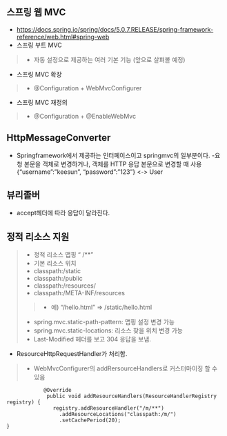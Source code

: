 ## 스프링 웹 MVC
- https://docs.spring.io/spring/docs/5.0.7.RELEASE/spring-framework-reference/web.html#spring-web
- 스프링 부트 MVC
> - 자동 설정으로 제공하는 여러 기본 기능 (앞으로 살펴볼 예정)
- 스프링 MVC 확장
> - @Configuration + WebMvcConfigurer
- 스프링 MVC 재정의
> - @Configuration + @EnableWebMvc
## HttpMessageConverter
- Springframework에서 제공하는 인터페이스이고 springmvc의 일부분이다.
-요청 본문을 객체로 변경하거나, 객체를 HTTP 응답 본문으로 변경할 때 사용 {“username”:”keesun”, “password”:”123”} <-> User
## 뷰리졸버
- accept헤더에 따라 응답이 달라진다. 
## 정적 리소스 지원
> - 정적 리소스 맵핑 “ /**”
> - 기본 리소스 위치
> - classpath:/static
> - classpath:/public
> - classpath:/resources/
> - classpath:/META-INF/resources
> > - 예) “/hello.html” => /static/hello.html
> - spring.mvc.static-path-pattern: 맵핑 설정 변경 가능
> - spring.mvc.static-locations: 리소스 찾을 위치 변경 가능
> - Last-Modified 헤더를 보고 304 응답을 보냄.
- ResourceHttpRequestHandler가 처리함.
> - WebMvcConfigurer의 addRersourceHandlers로 커스터마이징 할 수 있음
 <pre><code>            @Override
             public void addResourceHandlers(ResourceHandlerRegistry registry) {
               registry.addResourceHandler("/m/**")
                 .addResourceLocations("classpath:/m/")
                 .setCachePeriod(20);
}</code></pre>

